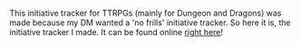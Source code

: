 This initiative tracker for TTRPGs (mainly for Dungeon and Dragons) was made because my DM wanted a 'no frills' initiative tracker. So here it is, the initiative tracker I made.
It can be found online [right here](https://combattrack.mistralton.net/)!